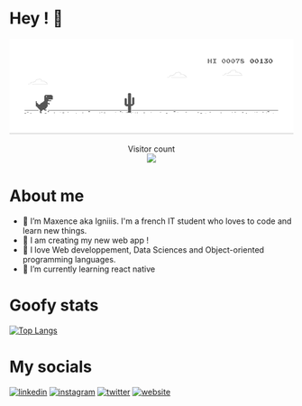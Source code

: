 # Hey ! :wave:

<div id="header" align="center">
  <img src="https://github.com/Igniiis/Igniiis/blob/main/dino.gif"/>
</div>
<p align="center"> 
  Visitor count<br>
  <img src="https://profile-counter.glitch.me/Igniiis/count.svg" />
</p>



# About me
- 👋 I’m Maxence aka Igniiis. I'm a french IT student who loves to code and learn new things.
- 👀 I am creating my new web app !
- 💾 I love Web developpement, Data Sciences and Object-oriented programming languages.
- 🌱 I’m currently learning react native 


# Goofy stats

[![Top Langs](https://github-readme-stats.vercel.app/api/top-langs/?username=Igniiis&layout=compact&hide=css,html)](https://github.com/anuraghazra/github-readme-stats)


# My socials

[<img src='https://cdn.jsdelivr.net/npm/simple-icons@3.0.1/icons/linkedin.svg' alt='linkedin' height='40'>](https://www.linkedin.com/in/maxence-malleret1/)  [<img src='https://cdn.jsdelivr.net/npm/simple-icons@3.0.1/icons/instagram.svg' alt='instagram' height='40'>](https://www.instagram.com/maxencequi/)  [<img src='https://cdn.jsdelivr.net/npm/simple-icons@3.0.1/icons/twitter.svg' alt='twitter' height='40'>](https://twitter.com/ignisfr)  [<img src='https://cdn.jsdelivr.net/npm/simple-icons@3.0.1/icons/icloud.svg' alt='website' height='40'>](https://igniiis.github.io/)  
<!--- 
- 📫 How to reach me ...


here are some clean/fun ideas for your Github ReadMes 

link 1 : stats of my profile/account
![Anurag's GitHub stats](https://github-readme-stats.vercel.app/api?username=Igniiis&show_icons=true&theme=gradiant)

link 2 : my most used languages on my github (I remove CSS and HTML from the ranking)
[![Top Langs](https://github-readme-stats.vercel.app/api/top-langs/?username=Igniiis&layout=compact&hide=css,html)](https://github.com/anuraghazra/github-readme-stats)

link 3 : A profile-counter !!!
<p align="center"> 
  Visitor count<br>
  <img src="https://profile-counter.glitch.me/sagar-viradiya/count.svg" />
</p>


link 4 : HERE IS FUCKIN DINO GIF !!!
<img src="https://raw.githubusercontent.com/saadeghi/saadeghi/master/dino.gif" />
--->
